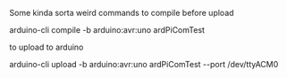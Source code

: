 Some kinda sorta weird commands
to compile before upload


arduino-cli compile -b arduino:avr:uno ardPiComTest

to upload to arduino


arduino-cli upload -b arduino:avr:uno ardPiComTest --port /dev/ttyACM0
